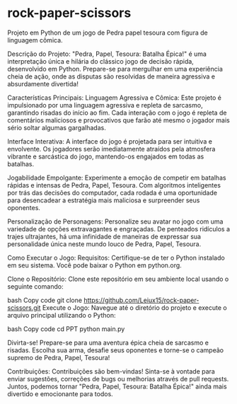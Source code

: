 # rock-paper-scissors
Projeto em Python de um jogo de Pedra papel tesoura com figura de linguagem cômica.

Descrição do Projeto:
"Pedra, Papel, Tesoura: Batalha Épica!" é uma interpretação única e hilária do clássico jogo de decisão rápida, desenvolvido em Python. Prepare-se para mergulhar em uma experiência cheia de ação, onde as disputas são resolvidas de maneira agressiva e absurdamente divertida!

Características Principais:
Linguagem Agressiva e Cômica:
Este projeto é impulsionado por uma linguagem agressiva e repleta de sarcasmo, garantindo risadas do início ao fim. Cada interação com o jogo é repleta de comentários maliciosos e provocativos que farão até mesmo o jogador mais sério soltar algumas gargalhadas.

Interface Interativa:
A interface do jogo é projetada para ser intuitiva e envolvente. Os jogadores serão imediatamente atraídos pela atmosfera vibrante e sarcástica do jogo, mantendo-os engajados em todas as batalhas.

Jogabilidade Empolgante:
Experimente a emoção de competir em batalhas rápidas e intensas de Pedra, Papel, Tesoura. Com algoritmos inteligentes por trás das decisões do computador, cada rodada é uma oportunidade para desencadear a estratégia mais maliciosa e surpreender seus oponentes.

Personalização de Personagens:
Personalize seu avatar no jogo com uma variedade de opções extravagantes e engraçadas. De penteados ridículos a trajes ultrajantes, há uma infinidade de maneiras de expressar sua personalidade única neste mundo louco de Pedra, Papel, Tesoura.

Como Executar o Jogo:
Requisitos:
Certifique-se de ter o Python instalado em seu sistema. Você pode baixar o Python em python.org.

Clone o Repositório:
Clone este repositório em seu ambiente local usando o seguinte comando:

bash
Copy code
git clone https://github.com/Leiux15/rock-paper-scissors.git
Execute o Jogo:
Navegue até o diretório do projeto e execute o arquivo principal utilizando o Python:

bash
Copy code
cd PPT
python main.py

Divirta-se!
Prepare-se para uma aventura épica cheia de sarcasmo e risadas. Escolha sua arma, desafie seus oponentes e torne-se o campeão supremo de Pedra, Papel, Tesoura!

Contribuições:
Contribuições são bem-vindas! Sinta-se à vontade para enviar sugestões, correções de bugs ou melhorias através de pull requests. Juntos, podemos tornar "Pedra, Papel, Tesoura: Batalha Épica!" ainda mais divertido e emocionante para todos.
